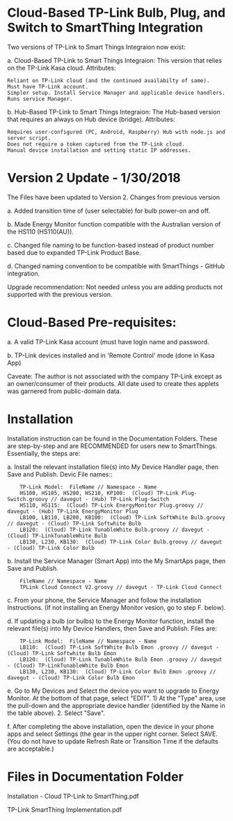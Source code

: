 # Cloud-Based TP-Link Bulb, Plug, and Switch to SmartThing Integration

Two versions of TP-Link to Smart Things Integraion now exist:

a. Cloud-Based TP-Link to Smart Things Integraion: This version that relies on the TP-Link Kasa cloud. Attributes:

    Reliant on TP-Link cloud (and the continued availabilty of same).
    Must have TP-Link account.
    Simpler setup. Install Service Manager and applicable device handlers. Runs service Manager.

b. Hub-Based TP-Link to Smart Things Integraion: The Hub-based version that requires an always on Hub device (bridge). Attributes:

    Requires user-configured (PC, Android, Raspberry) Hub with node.js and server script.
    Does not require a token captured from the TP-Link cloud.
    Manual device installation and setting static IP addresses.

# Version 2 Update - 1/30/2018

The Files have been updated to Version 2.  Changes from previous version

a.  Added transition time of (user selectable) for bulb power-on and off.

b.  Made Energy Monitor function compatible with the Australian version of the HS110 (HS110(AU)).

c.  Changed file naming to be function-based instead of product number based due to expanded TP-Link Product Base.

d.  Changed naming convention to be compatible with SmartThings - GitHub integration.

Upgrade recommendation:  Not needed unless you are adding products not supported with the previous version.

# Cloud-Based Pre-requisites:

a.  A valid TP-Link Kasa account (must have login name and password.

b.  TP-Link devices installed and in 'Remote Control' mode (done in Kasa App)

Caveate:  The author is not associated with the company TP-Link except as an owner/consumer of their products.  All date used to create thes applets was garnered from public-domain data.

# Installation
Installation instruction can be found in the Documentation Folders.  These are step-by-step and are RECOMMENDED for users new to SmartThings.  Essentially, the steps are:

a.  Install the relevant installation file(s) into My Device Handler page, then Save and Publish.  Devic File names::

        TP-Link Model:  FileName // Namespace - Name
        HS100, HS105, HS200, HS210, KP100:  (Cloud) TP-Link Plug-Switch.groovy // davegut - (Hub) TP-Link Plug-Switch
        HS110, HS115:  (Cloud) TP-Link EnergyMonitor Plug.groovy // davegut - (Hub) TP-Link EnergyMonitor Plug
        LB100, LB110, LB200, KB100:  (Cloud) TP-Link SoftWhite Bulb.groovy // davegut - (Cloud) TP-Link Softwhite Bulb
        LB120:  (Cloud) TP-Link TunableWhite Bulb.groovy // davegut - (Cloud) TP-LinkTunableWhite Bulb
        LB130, L230, KB130:  (Cloud) TP-Link Color Bulb.groovy // davegut - (Cloud) TP-Link Color Bulb

b.  Install the Service Manager (Smart App) into the My SmartAps page, then Save and Publish.

        FileName // Namespace - Name
        TPLink Cloud Connect V2.groovy // davegut - TP-Link Cloud Connect
  
c.  From your phone,  the Service Manager and follow the installation Instructions.  (If not installing an Energy Monitor vesion, go to step F. below).

d.  If updating a bulb (or bulbs) to the Energy Monitor function, install the relevant file(s) into My Device Handlers, then Save and Publish.  Files are:  

        TP-Link Model:  FileName // Namespace - Name
        LB110:  (Cloud) TP-Link SoftWhite Bulb Emon .groovy // davegut - (Cloud) TP-Link Softwhite Bulb Emon
        LB120:  (Cloud) TP-Link TunableWhite Bulb Emon .groovy // davegut - (Cloud) TP-LinkTunableWhite Bulb Emon
        LB130, L230, KB130:  (Cloud) TP-Link Color Bulb Emon .groovy // davegut - (Cloud) TP-Link Color Bulb Emon
        
e.  Go to My Devices and Select the device you want to upgrade to Energy Monitor.  At the bottom of that page, select "EDIT".
    1)  At the "Type" area, use the pull-down and the appropriate device handler (identified by the Name in the table above).
    2.  Select "Save".

f.  After completing the above installation, open the device in your phone apps and select Settings (the gear in the upper right corner.  Select SAVE.  (You do not have to update Refresh Rate or Transition Time if the defaults are acceptable.)

# Files in Documentation Folder
Installation - Cloud TP-Link to SmartThing.pdf

TP-Link SmartThing Implementation.pdf
